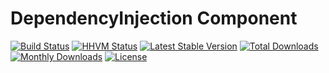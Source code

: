 # DependencyInjection Component

[![Build Status](https://travis-ci.org/devstackphp/di.svg?branch=master)](https://travis-ci.org/devstackphp/di)
[![HHVM Status](http://hhvm.h4cc.de/badge/devstackphp/di.svg)](http://hhvm.h4cc.de/package/devstackphp/di)
[![Latest Stable Version](https://poser.pugx.org/devstackphp/di/v/stable)](https://packagist.org/packages/devstackphp/di) 
[![Total Downloads](https://poser.pugx.org/devstackphp/di/downloads)](https://packagist.org/packages/devstackphp/di) 
[![Monthly Downloads](https://poser.pugx.org/devstackphp/di/d/monthly)](https://packagist.org/packages/devstackphp/di)
[![License](https://poser.pugx.org/devstackphp/di/license)](https://packagist.org/packages/devstackphp/di)
